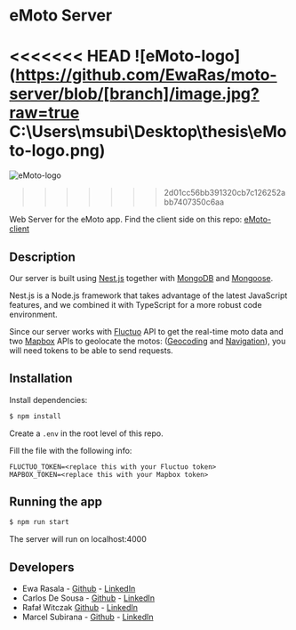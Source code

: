 # eMoto Server

<<<<<<< HEAD
![eMoto-logo](https://github.com/EwaRas/moto-server/blob/[branch]/image.jpg?raw=true C:\Users\msubi\Desktop\thesis\eMoto-logo.png)
=======
![eMoto-logo](https://github.com/EwaRas/moto-server/blob/main/eMotoLogo.png)
>>>>>>> 2d01cc56bb391320cb7c126252abb7407350c6aa

Web Server for the eMoto app. Find the client side on this repo: [eMoto-client](https://github.com/Marcel2408/emoto-finder)

## Description

Our server is built using [Nest.js](https://nestjs.com/) together with [MongoDB](https://www.mongodb.com/) and [Mongoose](https://mongoosejs.com/).

Nest.js is a Node.js framework that takes advantage of the latest JavaScript features, and we combined it with TypeScript for a more robust code environment.

Since our server works with [Fluctuo](https://fluctuo.com/) API to get the real-time moto data and two [Mapbox](https://www.mapbox.com/) APIs to geolocate the motos: ([Geocoding](https://docs.mapbox.com/api/search/geocoding/) and [Navigation](https://docs.mapbox.com/api/navigation/)), you will need tokens to be able to send requests.

## Installation

Install dependencies:

```bash
$ npm install
```

Create a ```.env``` in the root level of this repo.

Fill the file with the following info:

 ```
FLUCTUO_TOKEN=<replace this with your Fluctuo token>
MAPBOX_TOKEN=<replace this with your Mapbox token>
 ```

## Running the app

```bash
$ npm run start
```

The server will run on localhost:4000

## Developers

- Ewa Rasala - [Github](https://github.com/ewaras) - [LinkedIn](https://www.linkedin.com/in/ewa-rasala)
- Carlos De Sousa - [Github](https://github.com/carlosdsv) - [LinkedIn](https://www.linkedin.com/in/carlosdsv/)
- Rafał Witczak [Github](https://github.com/rafwit/) - [LinkedIn](https://www.linkedin.com/in/rafalwitczak/)
- Marcel Subirana - [Github](https://github.com/marcel2408) - [LinkedIn](https://www.linkedin.com/in/marcel-subirana-campanera/)